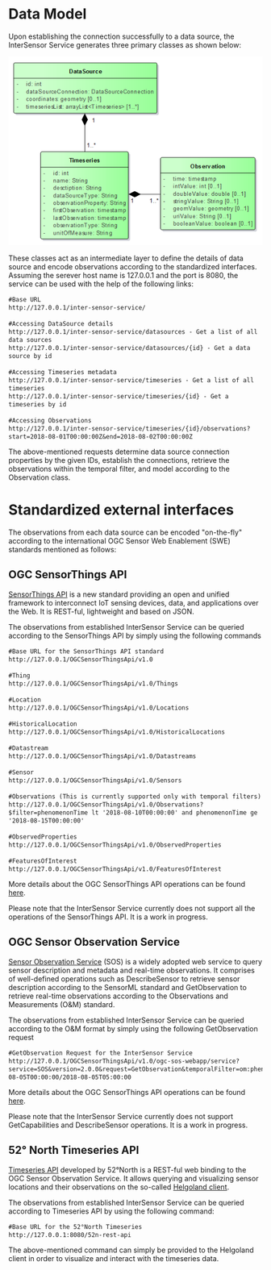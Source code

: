 # Data Model
Upon establishing the connection successfully to a data source, the InterSensor Service generates three primary classes as shown below:

![Alt text](../../theme/img/DataModel.png?raw=true "DataModel")

These classes act as an intermediate layer to define the details of data source and encode observations according to the standardized interfaces. Assuming the serever host name is 127.0.0.1 and the port is 8080, the service can be used with the help of the following links:
```
#Base URL
http://127.0.0.1/inter-sensor-service/

#Accessing DataSource details
http://127.0.0.1/inter-sensor-service/datasources - Get a list of all data sources
http://127.0.0.1/inter-sensor-service/datasources/{id} - Get a data source by id

#Accessing Timeseries metadata
http://127.0.0.1/inter-sensor-service/timeseries - Get a list of all timeseries
http://127.0.0.1/inter-sensor-service/timeseries/{id} - Get a timeseries by id

#Accessing Observations
http://127.0.0.1/inter-sensor-service/timeseries/{id}/observations?start=2018-08-01T00:00:00Z&end=2018-08-02T00:00:00Z
```
The above-mentioned requests determine data source connection properties by the given IDs, establish the connections, retrieve the observations within the temporal filter, and model according to the Observation class. 

# Standardized external interfaces
The observations from each data source can be encoded "on-the-fly" according to the international OGC Sensor Web Enablement (SWE) standards mentioned as follows:

## OGC SensorThings API
[SensorThings API](http://www.opengeospatial.org/standards/sensorthings) is a new standard providing an open and unified framework to interconnect IoT sensing devices, data, and applications over the Web. It is REST-ful, lightweight and based on JSON. 

The observations from established InterSensor Service can be queried according to the SensorThings API by simply using the following commands
```
#Base URL for the SensorThings API standard
http://127.0.0.1/OGCSensorThingsApi/v1.0

#Thing
http://127.0.0.1/OGCSensorThingsApi/v1.0/Things

#Location
http://127.0.0.1/OGCSensorThingsApi/v1.0/Locations

#HistoricalLocation
http://127.0.0.1/OGCSensorThingsApi/v1.0/HistoricalLocations

#Datastream
http://127.0.0.1/OGCSensorThingsApi/v1.0/Datastreams

#Sensor
http://127.0.0.1/OGCSensorThingsApi/v1.0/Sensors

#Observations (This is currently supported only with temporal filters)
http://127.0.0.1/OGCSensorThingsApi/v1.0/Observations?$filter=phenomenonTime lt '2018-08-10T00:00:00' and phenomenonTime ge '2018-08-15T00:00:00'

#ObservedProperties
http://127.0.0.1/OGCSensorThingsApi/v1.0/ObservedProperties

#FeaturesOfInterest
http://127.0.0.1/OGCSensorThingsApi/v1.0/FeaturesOfInterest
```
More details about the OGC SensorThings API operations can be found [here](https://developers.sensorup.com/docs/).

Please note that the InterSensor Service currently does not support all the operations of the SensorThings API. It is a work in progress. 

## OGC Sensor Observation Service
[Sensor Observation Service](http://www.opengeospatial.org/standards/sos) (SOS) is a widely adopted web service to query sensor description and metadata and real-time observations. It comprises of well-defined operations such as DescribeSensor to retrieve sensor description according to the SensorML standard and GetObservation to retrieve real-time observations according to the Observations and Measurements (O&M) standard.

The observations from established InterSensor Service can be queried according to the O&M format by simply using the following GetObservation request
```
#GetObservation Request for the InterSensor Service
http://127.0.0.1/OGCSensorThingsApi/v1.0/ogc-sos-webapp/service?service=SOS&version=2.0.0&request=GetObservation&temporalFilter=om:phenomenonTime,2018-08-05T00:00:00/2018-08-05T05:00:00
```
More details about the OGC SensorThings API operations can be found [here](http://www.opengeospatial.org/standards/sos).

Please note that the InterSensor Service currently does not support GetCapabilities and DescribeSensor operations. It is a work in progress.

## 52° North Timeseries API
[Timeseries API](http://sensorweb.demo.52north.org/sensorwebclient-webapp-stable/api-doc/) developed by 52°North is a REST-ful web binding to the OGC Sensor Observation Service. It allows querying and visualizing sensor locations and their observations on the so-called [Helgoland client](https://github.com/52North/helgoland).

The observations from established InterSensor Service can be queried according to Timeseries API by using the following command:
```
#Base URL for the 52°North Timeseries
http://127.0.0.1:8080/52n-rest-api
```
The above-mentioned command can simply be provided to the Helgoland client in order to visualize and interact with the timeseries data. 



